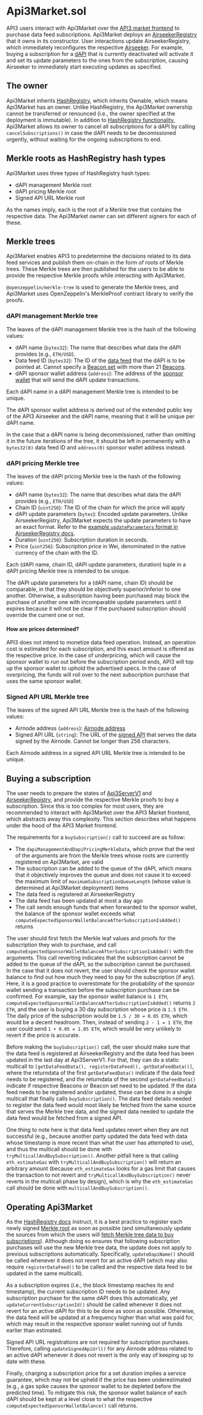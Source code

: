 # Api3Market.sol

API3 users interact with Api3Market over the [API3 market frontend](https://market.api3.org) to purchase data feed subscriptions.
Api3Market deploys an [AirseekerRegistry](./airseekerregistry.md) that it owns in its constructor.
User interactions update AirseekerRegistry, which immediately reconfigures the respective [Airseeker](../infrastructure/airseeker.md).
For example, buying a subscription for a [dAPI](./api3serverv1.md#dapi) that is currently deactivated will activate it and set its update parameters to the ones from the subscription, causing Airseeker to immediately start executing updates as specified.

## The owner

Api3Market inherits [HashRegistry](./hashregistry.md), which inherits Ownable, which means Api3Market has an owner.
Unlike HashRegistry, the Api3Market ownership cannot be transferred or renounced (i.e., the owner specified at the deployment is immutable).
In addition to [HashRegistry functionality](./hashregistry.md#the-owner), Api3Market allows its owner to cancel all subscriptions for a dAPI by calling `cancelSubscriptions()` in case the dAPI needs to be decomissioned urgently, without waiting for the ongoing subscriptions to end.

## Merkle roots as HashRegistry hash types

Api3Market uses three types of HashRegistry hash types:

- dAPI management Merkle root
- dAPI pricing Merkle root
- Signed API URL Merkle root

As the names imply, each is the root of a Merkle tree that contains the respective data.
The Api3Market owner can set different signers for each of these.

## Merkle trees

Api3Market enables API3 to predetermine the decisions related to its data feed services and publish them on-chain in the form of roots of Merkle trees.
These Merkle trees are then published for the users to be able to provide the respective Merkle proofs while interacting with Api3Market.

`@openzeppelin/merkle-tree` is used to generate the Merkle trees, and Api3Market uses OpenZeppelin's MerkleProof contract library to verify the proofs.

### dAPI management Merkle tree

The leaves of the dAPI management Merkle tree is the hash of the following values:

- dAPI name (`bytes32`): The name that describes what data the dAPI provides (e.g., `ETH/USD`).
- Data feed ID (`bytes32`): The ID of the [data feed](./api3serverv1.md#data-feeds) that the dAPI is to be pointed at.
  Cannot specify a [Beacon set](./api3serverv1.md#beacon-set) with more than 21 [Beacons](./api3serverv1.md#beacon).
- dAPI sponsor wallet address (`address`): The address of the [sponsor wallet](../specs/airnode-protocol.md#sponsor-wallets) that will send the dAPI update transactions.

Each dAPI name in a dAPI management Merkle tree is intended to be unique.

The dAPI sponsor wallet address is derived out of the extended public key of the API3 Airseeker and the dAPI name, meaning that it will be unique per dAPI name.

In the case that a dAPI name is being decommissioned, rather than omitting it in the future iterations of the tree, it should be left in permanently with a `bytes32(0)` data feed ID and `address(0)` sponsor wallet address instead.

### dAPI pricing Merkle tree

The leaves of the dAPI pricing Merkle tree is the hash of the following values:

- dAPI name (`bytes32`): The name that describes what data the dAPI provides (e.g., `ETH/USD`)
- Chain ID (`uint256`): The ID of the chain for which the price will apply
- dAPI update parameters (`bytes`): Encoded update parameters. Unlike AirseekerRegistry, Api3Market expects the update parameters to have an exact format.
  Refer to the [example `updateParameters` format in AirseekerRegistry docs](./airseekerregistry.md#how-airseeker-uses-airseekerregistry).
- Duration (`uint256`): Subscription duration in seconds.
- Price (`uint256`): Subscription price in Wei, denominated in the native currency of the chain with the ID.

Each (dAPI name, chain ID, dAPI update parameters, duration) tuple in a dAPI pricing Merkle tree is intended to be unique.

The dAPI update parameters for a (dAPI name, chain ID) should be comparable, in that they should be objectively superior/inferior to one another.
Otherwise, a subscription having been purchased may block the purchase of another one with incomparable update parameters until it expires because it will not be clear if the purchased subscription should override the current one or not.

#### How are prices determined?

API3 does not intend to monetize data feed operation.
Instead, an operation cost is estimated for each subscription, and this exact amount is offered as the respective price.
In the case of underpricing, which will cause the sponsor wallet to run out before the subscription period ends, API3 will top up the sponsor wallet to uphold the advertised specs.
In the case of overpricing, the funds will roll over to the next subscription purchase that uses the same sponsor wallet.

### Signed API URL Merkle tree

The leaves of the signed API URL Merkle tree is the hash of the following values:

- Airnode address (`address`): [Airnode address](../specs/airnode-protocol.md#airnode-address)
- Signed API URL (`string`): The URL of the [signed API](../infrastructure/signed-api.md) that serves the data signed by the Airnode.
  Cannot be longer than 256 characters.

Each Airnode address in a signed API URL Merkle tree is intended to be unique.

## Buying a subscription

The user needs to prepare the states of [Api3ServerV1](./api3serverv1.md) and [AirseekerRegistry](./airseekerregistry.md), and provide the respective Merkle proofs to buy a subscription.
Since this is too complex for most users, they are recommended to interact with Api3Market over the API3 Market frontend, which abstracts away this complexity.
This section describes what happens under the hood of the API3 Market frontend.

The requirements for a `buySubscription()` call to succeed are as follow:

- The `dapiManagementAndDapiPricingMerkleData`, which prove that the rest of the arguments are from the Merkle trees whose roots are currently registered on Api3Market, are valid
- The subscription can be added to the queue of the dAPI, which means that it objectively improves the queue and does not cause it to exceed the maximum limit of `maximumSubscriptionQueueLength` (whose value is determined at Api3Market deployment) items
- The data feed is registered at AirseekerRegistry
- The data feed has been updated at most a day ago
- The call sends enough funds that when forwarded to the sponsor wallet, the balance of the sponsor wallet exceeds what `computeExpectedSponsorWalletBalanceAfterSubscriptionIsAdded()` returns

The user should first fetch the Merkle leaf values and proofs for the subscription they wish to purchase, and call `computeExpectedSponsorWalletBalanceAfterSubscriptionIsAdded()` with the arguments.
This call reverting indicates that the subscription cannot be added to the queue of the dAPI, so the subscription cannot be purchased.
In the case that it does not revert, the user should check the sponsor wallet balance to find out how much they need to pay for the subscription (if any).
Here, it is a good practice to overestimate for the probability of the sponsor wallet sending a transaction before the subscription purchase can be confirmed.
For example, say the sponsor wallet balance is `1 ETH`, `computeExpectedSponsorWalletBalanceAfterSubscriptionIsAdded()` returns `2 ETH`, and the user is buying a 30 day subscription whose price is `1.5 ETH`.
The daily price of the subscription would be `1.5 / 30 = 0.05 ETH`, which would be a decent headroom.
Then, instead of sending `2 - 1 = 1 ETH`, the user could send `1 + 0.05 = 1.05 ETH`, which would be very unlikely to revert if the price is accurate.

Before making the `buySubscription()` call, the user should make sure that the data feed is registered at AirseekerRegistry and the data feed has been updated in the last day at Api3ServerV1.
For that, they can do a static multicall to `[getDataFeedData(), registerDataFeed(), getDataFeedData()]`, where the returndata of the first `getDataFeedData()` indicate if the data feed needs to be registered, and the returndata of the second `getDataFeedData()` indicate if respective Beacons or Beacon set need to be updated.
If the data feed needs to be registered and/or updated, these can be done in a single multicall that finally calls `buySubscription()`.
The data feed details needed to register the data feed would most likely be fetched from the same source that serves the Merkle tree data, and the signed data needed to update the data feed would be fetched from a signed API.

One thing to note here is that data feed updates revert when they are not successful (e.g., because another party updated the data feed with data whose timestamp is more recent than what the user has attempted to use), and thus the multicall should be done with `tryMulticallAndBuySubscription()`.
Another pitfall here is that calling `eth_estimateGas` with `tryMulticallAndBuySubscription()` will return an arbitrary amount (because `eth_estimateGas` looks for a gas limit that causes the transaction to not revert and `tryMulticallAndBuySubscription()` never reverts in the multicall phase by design), which is why the `eth_estimateGas` call should be done with `multicallAndBuySubscription()`.

## Operating Api3Market

As the [HashRegistry docs](./hashregistry.md#operating-a-hashregistry) instruct, it is a best practice to register each newly signed [Merkle root](#merkle-roots-as-hashregistry-hash-types) as soon as possible (and simultaneously update the sources from which the users will [fetch Merkle tree data to buy subscriptions](#buying-a-subscription)).
Although doing so ensures that following subscription purchases will use the new Merkle tree data, the update does not apply to previous subscriptions automatically.
Specifically, `updateDapiName()` should be called whenever it does not revert for an active dAPI (which may also require `registerDataFeed()` to be called and the respective data feed to be updated in the same multicall).

As a subscription expires (i.e., the block timestamp reaches its end timestamp), the current subscription ID needs to be updated.
Any subscription purchase for the same dAPI does this automatically, yet `updateCurrentSubscriptionId()` should be called whenever it does not revert for an active dAPI for this to be done as soon as possible.
Otherwise, the data feed will be updated at a frequency higher than what was paid for, which may result in the respective sponsor wallet running out of funds earlier than estimated.

Signed API URL registrations are not required for subscription purchases.
Therefore, calling `updateSignedApiUrl()` for any Airnode address related to an active dAPI whenever it does not revert is the only way of keeping up to date with these.

Finally, charging a subscription price for a set duration implies a service guarantee, which may not be upheld if the price has been underestimated (e.g., a gas spike causes the sponsor wallet to be depleted before the predicted time).
To mitigate this risk, the sponsor wallet balance of each dAPI should be kept at a level close to what the respective `computeExpectedSponsorWalletBalance()` call returns.
